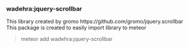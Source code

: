 <h3>wadehra:jquery-scrollbar</h3>

<p>This library created by gromo https://github.com/gromo/jquery.scrollbar <br>This package is created to easily import library to meteor</p>


<blockquote>
meteor add wadehra:jquery-scrollbar
</blockquote>
